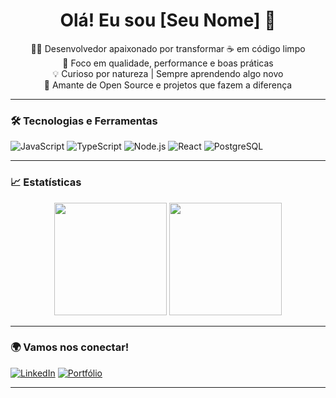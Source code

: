 <h1 align="center">Olá! Eu sou [Seu Nome] 👋</h1>

<p align="center">
  👨‍💻 Desenvolvedor apaixonado por transformar ☕ em código limpo <br>
  🎯 Foco em qualidade, performance e boas práticas <br>
  💡 Curioso por natureza | Sempre aprendendo algo novo <br>
  🚀 Amante de Open Source e projetos que fazem a diferença <br>
</p>

---

### 🛠️ Tecnologias e Ferramentas
![JavaScript](https://img.shields.io/badge/-JavaScript-F7DF1E?logo=javascript&logoColor=black)
![TypeScript](https://img.shields.io/badge/-TypeScript-3178C6?logo=typescript&logoColor=white)
![Node.js](https://img.shields.io/badge/-Node.js-339933?logo=node.js&logoColor=white)
![React](https://img.shields.io/badge/-React-61DAFB?logo=react&logoColor=black)
![PostgreSQL](https://img.shields.io/badge/-PostgreSQL-336791?logo=postgresql&logoColor=white)

---

### 📈 Estatísticas
<p align="center">
  <img height="180em" src="https://github-readme-stats.vercel.app/api?username=SEU_USUARIO&show_icons=true&theme=github_dark&count_private=true"/>
  <img height="180em" src="https://github-readme-stats.vercel.app/api/top-langs/?username=SEU_USUARIO&layout=compact&theme=github_dark"/>
</p>

---

### 🌍 Vamos nos conectar!
[![LinkedIn](https://img.shields.io/badge/-LinkedIn-0A66C2?style=flat-square&logo=LinkedIn&logoColor=white)](https://linkedin.com/in/SEU_USUARIO)
[![Portfólio](https://img.shields.io/badge/-Portfólio-000?style=flat-square&logo=github&logoColor=white)](https://SEU_PORTFOLIO.com)

---
